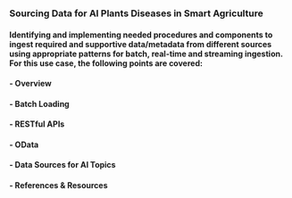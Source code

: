 ### Sourcing Data for AI Plants Diseases in Smart Agriculture
#### Identifying and implementing needed procedures and components to ingest required and supportive data/metadata from different sources using appropriate patterns for batch, real-time and streaming ingestion. For this use case, the following points are covered:
#### - Overview
#### - Batch Loading
#### - RESTful APIs
#### - OData
#### - Data Sources for AI Topics
#### - References & Resources


